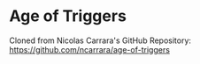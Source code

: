 # Age of Triggers

Cloned from Nicolas Carrara's GitHub Repository: https://github.com/ncarrara/age-of-triggers
